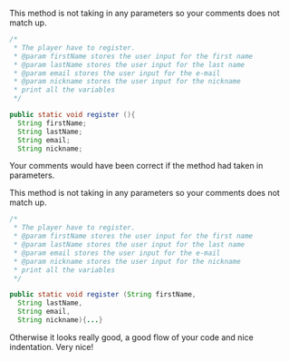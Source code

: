 This method is not taking in any parameters so your comments does not match up.
```java
/*
 * The player have to register.
 * @param firstName stores the user input for the first name
 * @param lastName stores the user input for the last name
 * @param email stores the user input for the e-mail
 * @param nickname stores the user input for the nickname
 * print all the variables
 */

public static void register (){
  String firstName;
  String lastName;
  String email;
  String nickname;
```

Your comments would have been correct if the method had taken in parameters.

This method is not taking in any parameters so your comments does not match up.
```java
/*
 * The player have to register.
 * @param firstName stores the user input for the first name
 * @param lastName stores the user input for the last name
 * @param email stores the user input for the e-mail
 * @param nickname stores the user input for the nickname
 * print all the variables
 */

public static void register (String firstName,
  String lastName,
  String email,
  String nickname){...}
```


Otherwise it looks really good, a good flow of your code and nice indentation.
Very nice!
